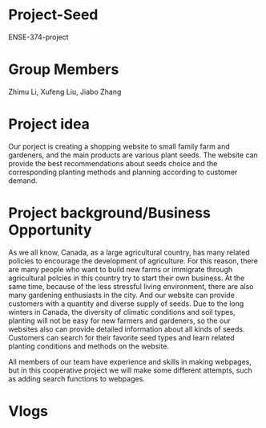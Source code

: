 # Project-Seed
ENSE-374-project

# Group Members

Zhimu Li, Xufeng Liu, Jiabo Zhang

# Project idea

Our porject is creating a shopping website to small family farm and gardeners, and the main products are various plant seeds. The website can provide the best recommendations about seeds choice and the corresponding planting methods and planning according to customer demand.

# Project background/Business Opportunity

As we all know, Canada, as a large agricultural country, has many related policies to encourage the development of agriculture. For this reason, there are many people who want to build new farms or immigrate through agricultural polcies in this country try to start their own business. At the same time, because of the less stressful living environment, there are also many gardening enthusiasts in the city. And our website can provide customers with a quantity and diverse supply of seeds. Due to the long winters in Canada, the diversity of climatic conditions and soil types, planting will not be easy for new farmers and gardeners, so the our websites also can provide detailed information about all kinds of seeds. Customers can search for their favorite seed types and learn related planting conditions and methods on the website.

All members of our team have experience and skills in making webpages, but in this cooperative project we will make some different attempts, such as adding search functions to webpages.

# Vlogs
